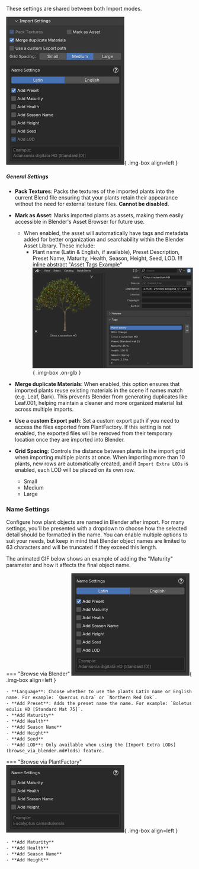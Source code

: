 These settings are shared between both Import modes.

![Import Settings](../images/import-settings.webp){ .img-box align=left }

##### General Settings

- **Pack Textures**: Packs the textures of the imported plants into the current Blend file ensuring that your plants retain their appearance without the need for external texture files. **Cannot be disabled**.
- **Mark as Asset**: Marks imported plants as assets, making them easily accessible in Blender's Asset Browser for future use.
    - When enabled, the asset will automatically have tags and metadata added for better organization and searchability within the Blender Asset Library. These include:
        - Plant name (Latin & English, if available), Preset Description, Preset Name, Maturity, Health, Season, Height, Seed, LOD.
    !!! inline abstract "Asset Tags Example"
        ![Asset Tags Example](../images/mark_as_asset-tags.webp){ .img-box .on-glb }

    <div style="clear:both"></div>

- **Merge duplicate Materials**: When enabled, this option ensures that imported plants reuse existing materials in the scene if names match (e.g. Leaf, Bark). This prevents Blender from generating duplicates like Leaf.001, helping maintain a cleaner and more organized material list across multiple imports.
- **Use a custom Export path**: Set a custom export path if you need to access the files exported from PlantFactory. If this setting is not enabled, the exported files will be removed from their temporary location once they are imported into Blender.
- **Grid Spacing**: Controls the distance between plants in the import grid when importing multiple plants at once. When importing more than 10 plants, new rows are automatically created, and if `Import Extra LODs` is enabled, each LOD will be placed on its own row.
    - Small
    - Medium
    - Large


### Name Settings

Configure how plant objects are named in Blender after import. For many settings, you'll be presented with a dropdown to choose how the selected detail should be formatted in the name. You can enable multiple options to suit your needs, but keep in mind that Blender object names are limited to 63 characters and will be truncated if they exceed this length.

The animated GIF below shows an example of adding the "Maturity" parameter and how it affects the final object name.

=== "Browse via Blender"
    ![Import Name Settings](../images/import_name_settings-via_blender.gif){ .img-box align=left }

    - **Language**: Choose whether to use the plants Latin name or English name. For example: `Quercus rubra` or `Northern Red Oak`.
    - **Add Preset**: Adds the preset name the name. For example: `Boletus edulis HD [Standard Mat 75]`.
    - **Add Maturity**
    - **Add Health**
    - **Add Season Name**
    - **Add Height**
    - **Add Seed**
    - **Add LOD**: Only available when using the [Import Extra LODs](browse_via_blender.md#lods) feature.

=== "Browse via PlantFactory"
    ![Import Name Settings](../images/import_name_settings-via_plantfactory.gif){ .img-box align=left }

    - **Add Maturity**
    - **Add Health**
    - **Add Season Name**
    - **Add Height**